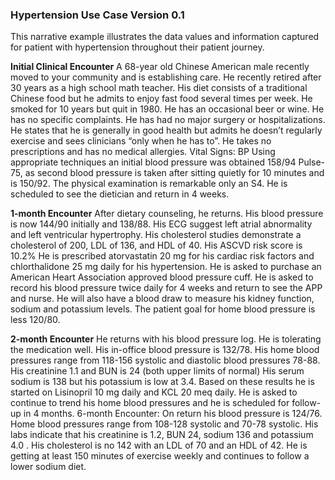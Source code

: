 ### Hypertension Use Case Version 0.1

This narrative example illustrates the data values and information captured for patient with hypertension throughout their patient journey.

**Initial Clinical Encounter**
A 68-year old Chinese American male recently moved to your community and is establishing care. He recently retired after 30 years as a high school math teacher. His diet consists of a traditional Chinese food but he admits to enjoy fast food several times per week. He smoked for 10 years but quit in 1980. He has an occasional beer or wine.
He has no specific complaints. He has had no major surgery or hospitalizations. He states that he is generally in good health but admits he doesn’t regularly exercise and sees clinicians “only when he has to”. He takes no prescriptions and has no medical allergies.
Vital Signs:
BP Using appropriate techniques an initial blood pressure was obtained 158/94 Pulse-75, as second blood pressure is taken after sitting quietly for 10 minutes and is 150/92.
The physical examination is remarkable only an S4.
He is scheduled to see the dietician and return in 4 weeks.

**1-month Encounter**
After dietary counseling, he returns.  His blood pressure is now 144/90 initially and 138/88. His ECG suggest left atrial abnormality and left ventricular hypertrophy. His cholesterol studies demonstrate a cholesterol of 200, LDL of 136, and HDL of 40. His ASCVD risk score is 10.2% He is prescribed atorvastatin 20 mg for his cardiac risk factors and chlorthalidone 25 mg daily for his hypertension. He is asked to purchase an American Heart Association approved blood pressure cuff. He is asked to record his blood pressure twice daily for 4 weeks and return to see the APP and nurse. He will also have a blood draw to measure his kidney function, sodium and potassium levels. The patient goal for home blood pressure is less 120/80.

**2-month Encounter**
He returns with his blood pressure log. He is tolerating the medication well. His in-office blood pressure is 132/78. His home blood pressures range from 118-156 systolic and diastolic blood pressures 78-88. His creatinine 1.1 and BUN is 24 (both upper limits of normal) His serum sodium is 138 but his potassium is low at 3.4. Based on these results he is started on Lisinopril 10 mg daily and KCL 20 meq daily. He is asked to continue to trend his home blood pressures and he is scheduled for follow-up in 4 months.
6-month Encounter:
On return his blood pressure is 124/76.  Home blood pressures range from 108-128 systolic and 70-78 systolic. His labs indicate that his creatinine is 1.2, BUN 24, sodium 136 and potassium 4.0 . His cholesterol is no 142 with an LDL of 70 and an HDL of 42. He is getting at least 150 minutes of exercise weekly and continues to follow a lower sodium diet.
